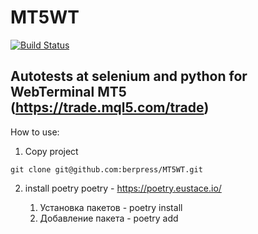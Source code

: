 # MT5WT
[![Build Status](https://travis-ci.org/berpress/MT5WT.svg?branch=master)](https://travis-ci.org/berpress/MT5WT)

## Autotests at selenium and python for WebTerminal МТ5 (https://trade.mql5.com/trade)

How to use:
1. Copy project
```
git clone git@github.com:berpress/MT5WT.git
```
2. install poetry 
    poetry - https://poetry.eustace.io/

    1. Установка пакетов - poetry install
    2. Добавление пакета - poetry add <package>
